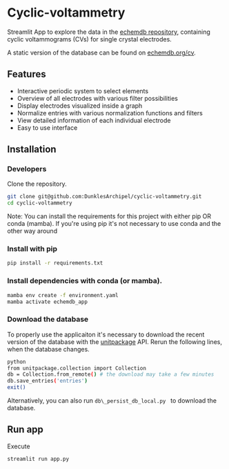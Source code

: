 # Cyclic-voltammetry

Streamlit App to explore the data in the [echemdb repository](https://github.com/echemdb/electrochemistry-data), containing cyclic voltammograms (CVs) for single crystal electrodes.

A static version of the database can be found on [echemdb.org/cv](https://www.echemdb.org/cv/).

## Features

- Interactive periodic system to select elements
- Overview of all electrodes with various filter possibilities
- Display electrodes visualized inside a graph
- Normalize entries with various normalization functions and filters
- View detailed information of each individual electrode
- Easy to use interface

## Installation

### Developers

Clone the repository.

```sh
git clone git@github.com:DunklesArchipel/cyclic-voltammetry.git
cd cyclic-voltammetry
```
Note: You can install the requirements for this project with either pip OR conda (mamba). If you're using pip it's not necessary to use conda and the other way around

### Install with pip

```sh
pip install -r requirements.txt
```

### Install dependencies with conda (or mamba).

```sh
mamba env create -f environment.yaml
mamba activate echemdb_app
```

### Download the database

To properly use the applicaiton it's necessary to download the recent version of the database with the [unitpackage](https://echemdb.github.io/unitpackage/) API. Rerun the following lines, when the database changes.

```sh
python
from unitpackage.collection import Collection
db = Collection.from_remote() # the download may take a few minutes
db.save_entries('entries')
exit()
```

Alternatively, you can also run ```db\_persist_db_local.py ``` to download the database.

## Run app

Execute

```sh
streamlit run app.py
```
